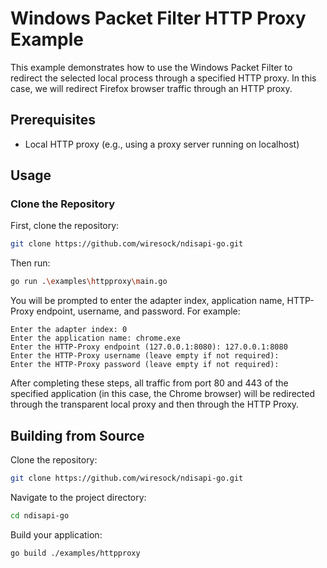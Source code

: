 # Windows Packet Filter HTTP Proxy Example

This example demonstrates how to use the Windows Packet Filter to redirect the selected local process through a specified HTTP proxy. In this case, we will redirect Firefox browser traffic through an HTTP proxy.

## Prerequisites

* Local HTTP proxy (e.g., using a proxy server running on localhost)

## Usage

### Clone the Repository

First, clone the repository:

```sh
git clone https://github.com/wiresock/ndisapi-go.git
```

Then run:
```sh
go run .\examples\httpproxy\main.go
```

You will be prompted to enter the adapter index, application name, HTTP-Proxy endpoint, username, and password. For example:

```out
Enter the adapter index: 0
Enter the application name: chrome.exe
Enter the HTTP-Proxy endpoint (127.0.0.1:8080): 127.0.0.1:8080
Enter the HTTP-Proxy username (leave empty if not required): 
Enter the HTTP-Proxy password (leave empty if not required): 
```

After completing these steps, all traffic from port 80 and 443 of the specified application (in this case, the Chrome browser) will be redirected through the transparent local proxy and then through the HTTP Proxy.

## Building from Source

Clone the repository:

```sh
git clone https://github.com/wiresock/ndisapi-go.git
```

Navigate to the project directory:

```sh
cd ndisapi-go
```

Build your application:

```sh
go build ./examples/httpproxy
```
